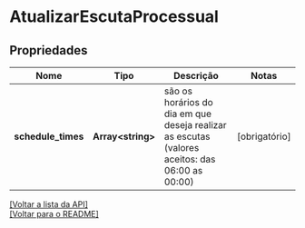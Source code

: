 # AtualizarEscutaProcessual

## Propriedades
Nome | Tipo | Descrição | Notas
------------ | ------------- | ------------- | -------------
**schedule_times** | **Array\<string\>** | são os horários do dia em que deseja realizar as escutas (valores aceitos: das 06:00 as 00:00) | [obrigatório] 

[[Voltar a lista da API]](../../../README.md#Documentação-para-os-Endpoints-da-API)    
[[Voltar para o README]](../../../README.md#Intima.ai---SDK-NodeJS)
